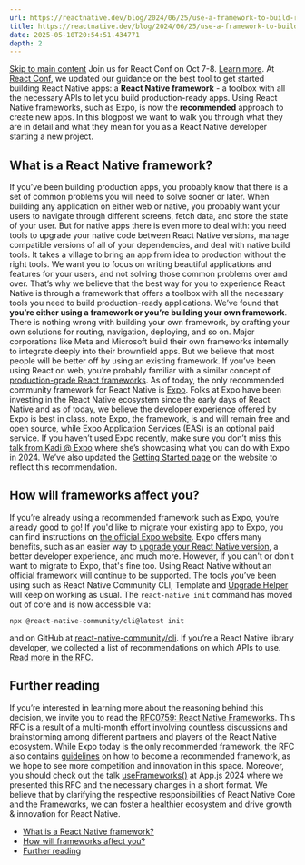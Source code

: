 ```yaml
---
url: https://reactnative.dev/blog/2024/06/25/use-a-framework-to-build-react-native-apps
title: https://reactnative.dev/blog/2024/06/25/use-a-framework-to-build-react-native-apps
date: 2025-05-10T20:54:51.434771
depth: 2
---
```


[Skip to main content](https://reactnative.dev/blog/2024/06/25/use-a-framework-to-build-react-native-apps#__docusaurus_skipToContent_fallback)
Join us for React Conf on Oct 7-8. [Learn more](https://conf.react.dev).
At [React Conf](https://www.youtube.com/live/0ckOUBiuxVY?si=pU4qP4eB5iWfY0IG&t=2320), we updated our guidance on the best tool to get started building React Native apps: a **React Native framework** - a toolbox with all the necessary APIs to let you build production-ready apps.
Using React Native frameworks, such as Expo, is now the **recommended** approach to create new apps.
In this blogpost we want to walk you through what they are in detail and what they mean for you as a React Native developer starting a new project.
## What is a React Native framework?[​](https://reactnative.dev/blog/2024/06/25/use-a-framework-to-build-react-native-apps#what-is-a-react-native-framework "Direct link to What is a React Native framework?")
If you’ve been building production apps, you probably know that there is a set of common problems you will need to solve sooner or later.
When building any application on either web or native, you probably want your users to navigate through different screens, fetch data, and store the state of your user. But for native apps there is even more to deal with: you need tools to upgrade your native code between React Native versions, manage compatible versions of all of your dependencies, and deal with native build tools.
It takes a village to bring an app from idea to production without the right tools.
We want you to focus on writing beautiful applications and features for your users, and not solving those common problems over and over.
That’s why we believe that the best way for you to experience React Native is through a framework that offers a toolbox with all the necessary tools you need to build production-ready applications.
We’ve found that **you’re either using a framework or you’re building your own framework**.
There is nothing wrong with building your own framework, by crafting your own solutions for routing, navigation, deploying, and so on. Major corporations like Meta and Microsoft build their own frameworks internally to integrate deeply into their brownfield apps. But we believe that most people will be better off by using an existing framework.
If you’ve been using React on web, you’re probably familiar with a similar concept of [production-grade React frameworks](https://react.dev/learn/start-a-new-react-project#production-grade-react-frameworks).
As of today, the only recommended community framework for React Native is [Expo](https://docs.expo.dev/). Folks at Expo have been investing in the React Native ecosystem since the early days of React Native and as of today, we believe the developer experience offered by Expo is best in class.
note
Expo, the framework, is and will remain free and open source, while Expo Application Services (EAS) is an optional paid service.
If you haven’t used Expo recently, make sure you don’t miss [this talk from Kadi @ Expo](https://www.youtube.com/live/0ckOUBiuxVY?si=N-WSfmAJSMfd6wDL&t=3888) where she’s showcasing what you can do with Expo in 2024.
We’ve also updated the [Getting Started page](https://reactnative.dev/docs/environment-setup) on the website to reflect this recommendation.
## How will frameworks affect you?[​](https://reactnative.dev/blog/2024/06/25/use-a-framework-to-build-react-native-apps#how-will-frameworks-affect-you "Direct link to How will frameworks affect you?")
If you’re already using a recommended framework such as Expo, you’re already good to go!
If you'd like to migrate your existing app to Expo, you can find instructions on [the official Expo website](https://docs.expo.dev/bare/overview/). Expo offers many benefits, such as an easier way to [upgrade your React Native version](https://docs.expo.dev/workflow/upgrading-expo-sdk-walkthrough/), a better developer experience, and much more.
However, if you can't or don't want to migrate to Expo, that's fine too. Using React Native without an official framework will continue to be supported. The tools you’ve been using such as React Native Community CLI, Template and [Upgrade Helper](https://react-native-community.github.io/upgrade-helper/) will keep on working as usual.
The `react-native init` command has moved out of core and is now accessible via:
```
npx @react-native-community/cli@latest init
```

and on GitHub at [react-native-community/cli](https://github.com/react-native-community/cli).
If you’re a React Native library developer, we collected a list of recommendations on which APIs to use. [Read more in the RFC](https://github.com/react-native-community/discussions-and-proposals/blob/main/proposals/0759-react-native-frameworks.md#what-do-we-recommend-to-react-native-library-developers).
## Further reading[​](https://reactnative.dev/blog/2024/06/25/use-a-framework-to-build-react-native-apps#further-reading "Direct link to Further reading")
If you’re interested in learning more about the reasoning behind this decision, we invite you to read the [RFC0759: React Native Frameworks](https://github.com/react-native-community/discussions-and-proposals/blob/main/proposals/0759-react-native-frameworks.md#what-do-we-recommend-to-react-native-library-developers). This RFC is a result of a multi-month effort involving countless discussions and brainstorming among different partners and players of the React Native ecosystem.
While Expo today is the only recommended framework, the RFC also contains [guidelines](https://github.com/react-native-community/discussions-and-proposals/blob/main/proposals/0759-react-native-frameworks.md#becoming-a-react-native-framework) on how to become a recommended framework, as we hope to see more competition and innovation in this space.
Moreover, you should check out the talk [useFrameworks()](https://www.youtube.com/watch?v=lifGTznLBcw) at App.js 2024 where we presented this RFC and the necessary changes in a short format.
We believe that by clarifying the respective responsibilities of React Native Core and the Frameworks, we can foster a healthier ecosystem and drive growth & innovation for React Native.
  * [What is a React Native framework?](https://reactnative.dev/blog/2024/06/25/use-a-framework-to-build-react-native-apps#what-is-a-react-native-framework)
  * [How will frameworks affect you?](https://reactnative.dev/blog/2024/06/25/use-a-framework-to-build-react-native-apps#how-will-frameworks-affect-you)
  * [Further reading](https://reactnative.dev/blog/2024/06/25/use-a-framework-to-build-react-native-apps#further-reading)



